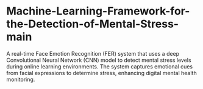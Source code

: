 # Machine-Learning-Framework-for-the-Detection-of-Mental-Stress-main
A real-time Face Emotion Recognition (FER) system that uses a deep Convolutional Neural Network (CNN) model to detect mental stress levels during online learning environments. The system captures emotional cues from facial expressions to determine stress, enhancing digital mental health monitoring.
